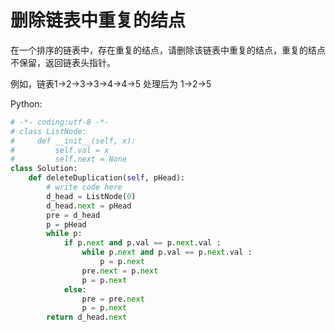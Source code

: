 # 删除链表中重复的结点

在一个排序的链表中，存在重复的结点，请删除该链表中重复的结点，重复的结点不保留，返回链表头指针。 

例如，链表1->2->3->3->4->4->5 处理后为 1->2->5

Python:
```python
# -*- coding:utf-8 -*-
# class ListNode:
#     def __init__(self, x):
#         self.val = x
#         self.next = None
class Solution:
    def deleteDuplication(self, pHead):
        # write code here
        d_head = ListNode(0)
        d_head.next = pHead
        pre = d_head
        p = pHead
        while p:
            if p.next and p.val == p.next.val :
                while p.next and p.val == p.next.val :
                    p = p.next
                pre.next = p.next
                p = p.next
            else:
                pre = pre.next
                p = p.next
        return d_head.next
```
